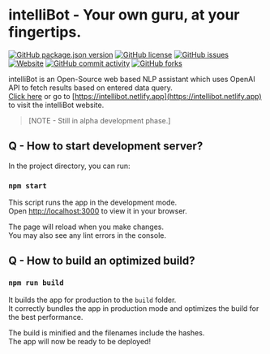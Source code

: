 # intelliBot - Your own guru, at your fingertips.

[![GitHub package.json version](https://img.shields.io/github/package-json/v/apidboy/intellibot?style=plastic)](https://github.com/ApidBoy/intelliBot)
[![GitHub license](https://img.shields.io/github/license/apidboy/intellibot?style=plastic)](https://github.com/ApidBoy/intelliBot/blob/main/LICENSE)
[![GitHub issues](https://img.shields.io/github/issues/apidboy/intellibot?style=plastic)](https://github.com/ApidBoy/intelliBot/issues)
[![Website](https://img.shields.io/website?down_color=red&down_message=down&style=plastic&up_color=green&up_message=up&url=https%3A%2F%2Fintellibot.netlify.app)](https://intellibot.netlify.app)
[![GitHub commit activity](https://img.shields.io/github/commit-activity/w/apidboy/intellibot?style=plastic)](https://github.com/ApidBoy/intelliBot)
[![GitHub forks](https://img.shields.io/github/forks/apidboy/intellibot?style=social)](https://github.com/ApidBoy/intelliBot)

intelliBot is an Open-Source web based NLP assistant which uses OpenAI API to fetch results based on entered data query. \
[Click here](https://intellibot.netlify.app) or go to [https://intellibot.netlify.app](https://intellibot.netlify.app) to visit the intelliBot website.

>[NOTE - Still in alpha development phase.]

## Q - How to start development server?

In the project directory, you can run:

### `npm start`

This script runs the app in the development mode.\
Open [http://localhost:3000](http://localhost:3000) to view it in your browser.

The page will reload when you make changes.\
You may also see any lint errors in the console.

## Q - How to build an optimized build?

### `npm run build`

It builds the app for production to the `build` folder.\
It correctly bundles the app in production mode and optimizes the build for the best performance.

The build is minified and the filenames include the hashes.\
The app will now be ready to be deployed!
